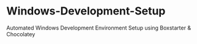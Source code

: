 # Windows-Development-Setup
Automated Windows Development Environment Setup using Boxstarter &amp; Chocolatey
